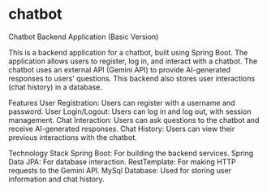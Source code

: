 # chatbot
Chatbot Backend Application (Basic Version)

This is a backend application for a chatbot, built using Spring Boot. The application allows users to register, log in, and interact with a chatbot. The chatbot uses an external API (Gemini API) to provide AI-generated responses to users' questions. This backend also stores user interactions (chat history) in a database.

Features
User Registration: Users can register with a username and password.
User Login/Logout: Users can log in and log out, with session management.
Chat Interaction: Users can ask questions to the chatbot and receive AI-generated responses.
Chat History: Users can view their previous interactions with the chatbot.

Technology Stack
Spring Boot: For building the backend services.
Spring Data JPA: For database interaction.
RestTemplate: For making HTTP requests to the Gemini API.
MySql Database: Used for storing user information and chat history.